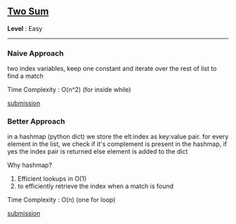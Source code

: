 ## [Two Sum](https://leetcode.com/problems/two-sum/)

**Level** : Easy

---

### **Naive Approach**

two index variables, keep one constant and iterate over the rest of list to find a match

Time Complexity : O(n^2) (for inside while)

[submission](https://leetcode.com/problems/two-sum/submissions/1480269078/)

### **Better Approach**

in a hashmap (python dict) we store the elt:index as key:value pair. for every element in the list, we check if it's complement is present in the hashmap, if yes the index pair is returned else element is added to the dict

Why hashmap? 

1. Efficient lookups in O(1)
2. to efficiently retrieve the index when a match is found

Time Complexity : O(n) (one for loop)

[submission](https://leetcode.com/problems/two-sum/submissions/1480281142/)
